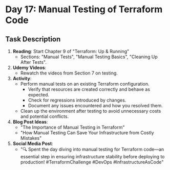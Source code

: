 # Day 17: Manual Testing of Terraform Code

## Task Description

1. **Reading**: Start Chapter 9 of "Terraform: Up & Running"
   - Sections: "Manual Tests", "Manual Testing Basics", "Cleaning Up After Tests".
2. **Udemy Videos**: 
   - Rewatch the videos from Section 7 on testing.
3. **Activity**: 
   - Perform manual tests on an existing Terraform configuration.
     - Verify that resources are created correctly and behave as expected.
     - Check for regressions introduced by changes.
     - Document any issues encountered and how you resolved them.
   - Clean up the environment after testing to avoid unnecessary costs and potential conflicts.
4. **Blog Post Ideas**: 
   - "The Importance of Manual Testing in Terraform"
   - "How Manual Testing Can Save Your Infrastructure from Costly Mistakes"
5. **Social Media Post**: 
   - "🔍 Spent the day diving into manual testing for Terraform code—an essential step in ensuring infrastructure stability before deploying to production! #TerraformChallenge #DevOps #InfrastructureAsCode"


